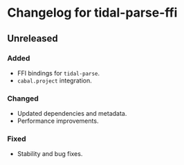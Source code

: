 # Changelog for tidal-parse-ffi

## Unreleased

### Added

- FFI bindings for `tidal-parse`.
- `cabal.project` integration.

### Changed

- Updated dependencies and metadata.
- Performance improvements.

### Fixed

- Stability and bug fixes.
